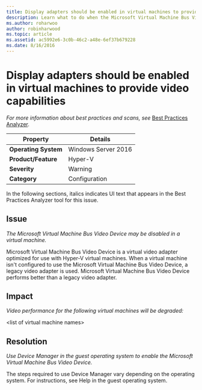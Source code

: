 ```yaml
---
title: Display adapters should be enabled in virtual machines to provide video capabilities
description: Learn what to do when the Microsoft Virtual Machine Bus Video Device may be disabled in a virtual machine.
ms.author: roharwoo
author: robinharwood
ms.topic: article
ms.assetid: ac5992e6-3c0b-46c2-a48e-6ef37b679228
ms.date: 8/16/2016
---
```

# Display adapters should be enabled in virtual machines to provide video capabilities

>



*For more information about best practices and scans, see* [Best Practices Analyzer](/previous-versions/windows/it-pro/windows-server-2008-R2-and-2008/dd759260(v=ws.11)).

|Property|Details|
|-|-|
|**Operating System**|Windows Server 2016|
|**Product/Feature**|Hyper-V|
|**Severity**|Warning|
|**Category**|Configuration|

In the following sections, italics indicates UI text that appears in the Best Practices Analyzer tool for this issue.

## Issue

*The Microsoft Virtual Machine Bus Video Device may be disabled in a virtual machine.*

Microsoft Virtual Machine Bus Video Device is a virtual video adapter optimized for use with Hyper-V virtual machines. When a virtual machine isn't configured to use the Microsoft Virtual Machine Bus Video Device, a legacy video adapter is used. Microsoft Virtual Machine Bus Video Device performs better than a legacy video adapter.

## Impact

*Video performance for the following virtual machines will be degraded:*

\<list of virtual machine names>

## Resolution

*Use Device Manager in the guest operating system to enable the Microsoft Virtual Machine Bus Video Device.*

The steps required to use Device Manager vary depending on the operating system. For instructions, see Help in the guest operating system.
